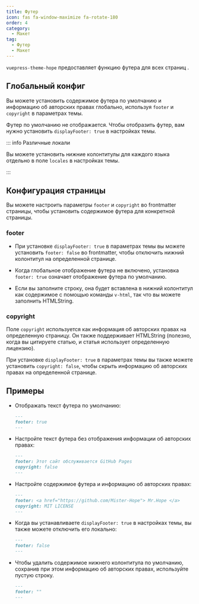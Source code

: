 ```yaml
---
title: Футер
icon: fas fa-window-maximize fa-rotate-180
order: 4
category:
  - Макет
tag:
  - Футер
  - Макет
---
```


`vuepress-theme-hope` предоставляет функцию футера для всех страниц <Badge text="Конфигурация страницы поддержки" />.

<!-- more -->

## Глобальный конфиг

Вы можете установить содержимое футера по умолчанию и информацию об авторских правах глобально, используя `footer` и `copyright` в параметрах темы.

Футер по умолчанию не отображается. Чтобы отобразить футер, вам нужно установить `displayFooter: true` в настройках темы.

::: info Различные локали

Вы можете установить нижние колонтитулы для каждого языка отдельно в поле `locales` в настройках темы.

:::

## Конфигурация страницы

Вы можете настроить параметры `footer` и `copyright` во frontmatter страницы, чтобы установить содержимое футера для конкретной страницы.

### footer

- При установке `displayFooter: true` в параметрах темы вы можете установить `footer: false` во frontmatter, чтобы отключить нижний колонтитул на определенной странице.

- Когда глобальное отображение футера не включено, установка `footer: true` означает отображение футера по умолчанию.

- Если вы заполните строку, она будет вставлена в нижний колонтитул как содержимое с помощью команды `v-html`, так что вы можете заполнить HTMLString.

### copyright

Поле `copyright` используется как информация об авторских правах на определенную страницу. Он также поддерживает HTMLString (полезно, когда вы цитируете статью, и статья использует определенную лицензию).

При установке `displayFooter: true` в параметрах темы вы также можете установить `copyright: false`, чтобы скрыть информацию об авторских правах на определенной странице.

## Примеры

- Отображать текст футера по умолчанию:

  ```md
  ---
  footer: true
  ---
  ```

- Настройте текст футера без отображения информации об авторских правах:

  ```md
  ---
  footer: Этот сайт обслуживается GitHub Pages
  copyright: false
  ---
  ```

- Настройте содержимое футера и информацию об авторских правах:

  ```md
  ---
  footer: <a href="https://github.com/Mister-Hope"> Mr.Hope </a>
  copyright: MIT LICENSE
  ---
  ```

- Когда вы устанавливаете `displayFooter: true` в настройках темы, вы также можете отключить его локально:

  ```md
  ---
  footer: false
  ---
  ```

- Чтобы удалить содержимое нижнего колонтитула по умолчанию, сохранив при этом информацию об авторских правах, используйте пустую строку.

  ```md
  ---
  footer: ""
  ---
  ```
